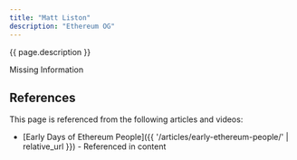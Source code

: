 ```yaml
---
title: "Matt Liston"
description: "Ethereum OG"
---
```


{{ page.description }}

Missing Information

## References

This page is referenced from the following articles and videos:

- [Early Days of Ethereum People]({{ '/articles/early-ethereum-people/' | relative_url }}) - Referenced in content
